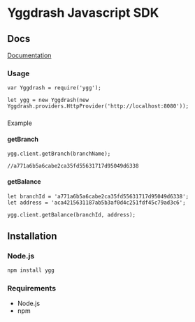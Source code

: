 # Yggdrash Javascript SDK

## Docs
[Documentation](https://yggdrash.atlassian.net/wiki/spaces/DEV/pages/32768001/SDK)

### Usage
```
var Yggdrash = require('ygg');

let ygg = new Yggdrash(new Yggdrash.providers.HttpProvider('http://localhost:8080'));

```

###
Example
#### getBranch
```
ygg.client.getBranch(branchName);

//a771a6b5a6cabe2ca35fd55631717d95049d6338
```

#### getBalance
```
let branchId = 'a771a6b5a6cabe2ca35fd55631717d95049d6338';
let address = 'aca4215631187ab5b3af0d4c251fdf45c79ad3c6';

ygg.client.getBalance(branchId, address);
```

## Installation

### Node.js

```bash
npm install ygg
```


### Requirements

* Node.js
* npm
